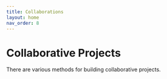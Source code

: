 ```yaml
---
title: Collaborations
layout: home
nav_order: 8
---
```


# Collaborative Projects
There are various methods for building collaborative projects. 



